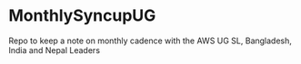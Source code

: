 # MonthlySyncupUG
Repo to keep a note on monthly cadence with the AWS UG SL, Bangladesh, India and Nepal Leaders 

